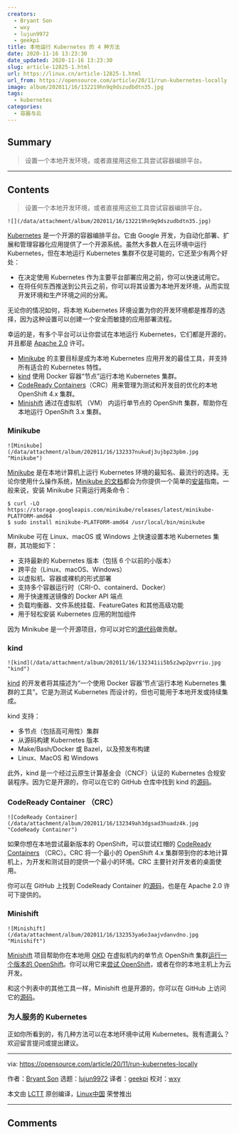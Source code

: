 ```yaml
---
creators:
  - Bryant Son
  - wxy
  - lujun9972
  - geekpi
title: 本地运行 Kubernetes 的 4 种方法
date: 2020-11-16 13:23:30
date_updated: 2020-11-16 13:23:30
slug: article-12825-1.html
url: https://linux.cn/article-12825-1.html
url_from: https://opensource.com/article/20/11/run-kubernetes-locally
image: album/202011/16/132219hn9q9dszudbdtn35.jpg
tags:
  - kubernetes
categories:
  - 容器与云
---
```


## Summary

> 设置一个本地开发环境，或者直接用这些工具尝试容器编排平台。

***

<!-- more -->

## Contents

> 
> 设置一个本地开发环境，或者直接用这些工具尝试容器编排平台。
> 
> 
> 

`![](/data/attachment/album/202011/16/132219hn9q9dszudbdtn35.jpg)`

[Kubernetes](https://kubernetes.io/) 是一个开源的容器编排平台。它由 Google 开发，为自动化部署、扩展和管理容器化应用提供了一个开源系统。虽然大多数人在云环境中运行 Kubernetes，但在本地运行 Kubernetes 集群不仅是可能的，它还至少有两个好处：

* 在决定使用 Kubernetes 作为主要平台部署应用之前，你可以快速试用它。
* 在将任何东西推送到公共云之前，你可以将其设置为本地开发环境，从而实现开发环境和生产环境之间的分离。

无论你的情况如何，将本地 Kubernetes 环境设置为你的开发环境都是推荐的选择，因为这种设置可以创建一个安全而敏捷的应用部署流程。

幸运的是，有多个平台可以让你尝试在本地运行 Kubernetes，它们都是开源的，并且都是 [Apache 2.0](https://www.apache.org/licenses/LICENSE-2.0) 许可。

* [Minikube](https://github.com/kubernetes/minikube) 的主要目标是成为本地 Kubernetes 应用开发的最佳工具，并支持所有适合的 Kubernetes 特性。
* [kind](https://github.com/kubernetes-sigs/kind) 使用 Docker 容器“节点”运行本地 Kubernetes 集群。
* [CodeReady Containers](https://github.com/code-ready/crc)（CRC）用来管理为测试和开发目的优化的本地 OpenShift 4.x 集群。
* [Minishift](https://github.com/minishift/minishift) 通过在虚拟机 （VM） 内运行单节点的 OpenShift 集群，帮助你在本地运行 OpenShift 3.x 集群。

### Minikube

`![Minikube](/data/attachment/album/202011/16/132337nukudj3ujbp23pbm.jpg "Minikube")`

[Minikube](https://minikube.sigs.k8s.io/docs/) 是在本地计算机上运行 Kubernetes 环境的最知名、最流行的选择。无论你使用什么操作系统，[Minikube 的文档](https://minikube.sigs.k8s.io/docs)都会为你提供一个简单的[安装](https://minikube.sigs.k8s.io/docs/start/)指南。一般来说，安装 Minikube 只需运行两条命令：

```shell
$ curl -LO https://storage.googleapis.com/minikube/releases/latest/minikube-PLATFORM-amd64
$ sudo install minikube-PLATFORM-amd64 /usr/local/bin/minikube
```

Minikube 可在 Linux、macOS 或 Windows 上快速设置本地 Kubernetes 集群，其功能如下：

* 支持最新的 Kubernetes 版本（包括 6 个以前的小版本）
* 跨平台（Linux、macOS、Windows）
* 以虚拟机、容器或裸机的形式部署
* 支持多个容器运行时（CRI-O、containerd、Docker）
* 用于快速推送镜像的 Docker API 端点
* 负载均衡器、文件系统挂载、FeatureGates 和其他高级功能
* 用于轻松安装 Kubernetes 应用的附加组件

因为 Minikube 是一个开源项目，你可以对它的[源代码](https://github.com/kubernetes/minikube)做贡献。

### kind

`![kind](/data/attachment/album/202011/16/132341ii5b5z2wp2pvrriu.jpg "kind")`

[kind](https://kind.sigs.k8s.io) 的开发者将其描述为“一个使用 Docker 容器‘节点’运行本地 Kubernetes 集群的工具”。它是为测试 Kubernetes 而设计的，但也可能用于本地开发或持续集成。

kind 支持：

* 多节点（包括高可用性）集群
* 从源码构建 Kubernetes 版本
* Make/Bash/Docker 或 Bazel，以及预发布构建
* Linux、MacOS 和 Windows

此外，kind 是一个经过云原生计算基金会（CNCF）认证的 Kubernetes 合规安装程序。因为它是开源的，你可以在它的 GitHub 仓库中找到 kind 的[源码](https://github.com/kubernetes-sigs/kind)。

### CodeReady Container （CRC）

`![CodeReady Container](/data/attachment/album/202011/16/132349ah3dgsad3huadz4k.jpg "CodeReady Container")`

如果你想在本地尝试最新版本的 OpenShift，可以尝试红帽的 [CodeReady Containers](https://code-ready.github.io/crc) （CRC）。CRC 将一个最小的 OpenShift 4.x 集群带到你的本地计算机上，为开发和测试目的提供一个最小的环境。CRC 主要针对开发者的桌面使用。

你可以在 GitHub 上找到 CodeReady Container 的[源码](https://github.com/code-ready/crc)，也是在 Apache 2.0 许可下提供的。

### Minishift

`![Minishift](/data/attachment/album/202011/16/132353ya6o3aajvdanvdno.jpg "Minishift")`

[Minishift](https://github.com/minishift/minishift) 项目帮助你在本地用 [OKD](https://www.okd.io/) 在虚拟机内的单节点 OpenShift 集群[运行一个版本的 OpenShift](https://www.redhat.com/sysadmin/kubernetes-cluster-laptop)。你可以用它来[尝试 OpenShift](https://www.redhat.com/sysadmin/learn-openshift-minishift)，或者在你的本地主机上为云开发。

和这个列表中的其他工具一样，Minishift 也是开源的，你可以在 GitHub 上访问它的[源码](https://github.com/minishift/minishift)。

### 为人服务的 Kubernetes

正如你所看到的，有几种方法可以在本地环境中试用 Kubernetes。我有遗漏么？欢迎留言提问或提出建议。

---

via: <https://opensource.com/article/20/11/run-kubernetes-locally>

作者：[Bryant Son](https://opensource.com/users/brson) 选题：[lujun9972](https://github.com/lujun9972) 译者：[geekpi](https://github.com/geekpi) 校对：[wxy](https://github.com/wxy)

本文由 [LCTT](https://github.com/LCTT/TranslateProject) 原创编译，[Linux中国](https://linux.cn/) 荣誉推出

***

## Comments
